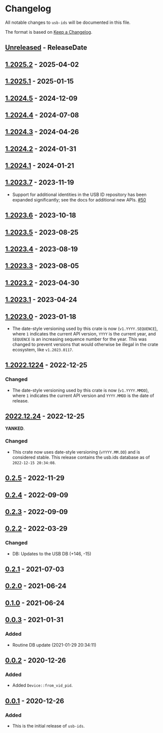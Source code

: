 # Changelog

All notable changes to `usb-ids` will be documented in this file.

The format is based on [Keep a Changelog](https://keepachangelog.com/en/1.0.0/).

<!-- @next-header@ -->

## [Unreleased] - ReleaseDate

## [1.2025.2] - 2025-04-02

## [1.2025.1] - 2025-01-15

## [1.2024.5] - 2024-12-09

## [1.2024.4] - 2024-07-08

## [1.2024.3] - 2024-04-26

## [1.2024.2] - 2024-01-31

## [1.2024.1] - 2024-01-21

## [1.2023.7] - 2023-11-19

* Support for additional identities in the USB ID repository has been
  expanded significantly; see the docs for additional new APIs.
  [#50](https://github.com/woodruffw/usb-ids.rs/pull/50)

## [1.2023.6] - 2023-10-18

## [1.2023.5] - 2023-08-25

## [1.2023.4] - 2023-08-19

## [1.2023.3] - 2023-08-05

## [1.2023.2] - 2023-04-30

## [1.2023.1] - 2023-04-24

## [1.2023.0] - 2023-01-18

* The date-style versioning used by this crate is now
  (`v1.YYYY.SEQUENCE`), where `1` indicates the current API version,
  `YYYY` is the current year, and `SEQUENCE` is an increasing sequence number
  for the year. This was changed to prevent versions that would otherwise
  be illegal in the crate ecosystem, like `v1.2023.0117`.

## [1.2022.1224] - 2022-12-25

### Changed

* The date-style versioning used by this crate is now
  (`v1.YYYY.MMDD`), where `1` indicates the current API version
  and `YYYY.MMDD` is the date of release.

## [2022.12.24] - 2022-12-25

**YANKED**.

### Changed

* This crate now uses date-style versioning (`vYYYY.MM.DD`)
  and is considered stable. This release contains the usb.ids
  database as of `2022-12-15 20:34:08`.

## [0.2.5] - 2022-11-29

## [0.2.4] - 2022-09-09

## [0.2.3] - 2022-09-09

## [0.2.2] - 2022-03-29

### Changed

* DB: Updates to the USB DB (+146, -15)

## [0.2.1] - 2021-07-03

## [0.2.0] - 2021-06-24

## [0.1.0] - 2021-06-24

## [0.0.3] - 2021-01-31

### Added

* Routine DB update (2021-01-29 20:34:11)

## [0.0.2] - 2020-12-26

### Added

* Added `Device::from_vid_pid`.

## [0.0.1] - 2020-12-26

### Added

* This is the initial release of `usb-ids`.

<!-- @next-url@ -->
[Unreleased]: https://github.com/woodruffw/usb-ids.rs/compare/v1.2025.2...HEAD
[1.2025.2]: https://github.com/woodruffw/usb-ids.rs/compare/v1.2025.1...v1.2025.2
[1.2025.1]: https://github.com/woodruffw/usb-ids.rs/compare/v1.2024.5...v1.2025.1
[1.2024.5]: https://github.com/woodruffw/usb-ids.rs/compare/v1.2024.4...v1.2024.5
[1.2024.4]: https://github.com/woodruffw/usb-ids.rs/compare/v1.2024.3...v1.2024.4
[1.2024.3]: https://github.com/woodruffw/usb-ids.rs/compare/v1.2024.2...v1.2024.3
[1.2024.2]: https://github.com/woodruffw/usb-ids.rs/compare/v1.2024.1...v1.2024.2
[1.2024.1]: https://github.com/woodruffw/usb-ids.rs/compare/v1.2023.7...v1.2024.1
[1.2023.7]: https://github.com/woodruffw/usb-ids.rs/compare/v1.2023.6...v1.2023.7
[1.2023.6]: https://github.com/woodruffw/usb-ids.rs/compare/v1.2023.5...v1.2023.6
[1.2023.5]: https://github.com/woodruffw/usb-ids.rs/compare/v1.2023.4...v1.2023.5
[1.2023.4]: https://github.com/woodruffw/usb-ids.rs/compare/v1.2023.3...v1.2023.4
[1.2023.3]: https://github.com/woodruffw/usb-ids.rs/compare/v1.2023.2...v1.2023.3
[1.2023.2]: https://github.com/woodruffw/usb-ids.rs/compare/v1.2023.1...v1.2023.2
[1.2023.1]: https://github.com/woodruffw/usb-ids.rs/compare/v1.2023.0...v1.2023.1
[1.2023.0]: https://github.com/woodruffw/usb-ids.rs/compare/v1.2022.1224...v1.2023.0
[1.2022.1224]: https://github.com/woodruffw/usb-ids.rs/compare/v2022.12.24...v1.2022.1224
[2022.12.24]: https://github.com/woodruffw/usb-ids.rs/compare/v0.2.5...v2022.12.24
[0.2.5]: https://github.com/woodruffw/usb-ids.rs/compare/v0.2.4...v0.2.5
[0.2.4]: https://github.com/woodruffw/usb-ids.rs/compare/v0.2.3...v0.2.4
[0.2.3]: https://github.com/woodruffw/usb-ids.rs/compare/v0.2.2...v0.2.3
[0.2.2]: https://github.com/woodruffw/usb-ids.rs/compare/v0.2.1...v0.2.2
[0.2.1]: https://github.com/woodruffw/usb-ids.rs/compare/v0.2.0...v0.2.1
[0.2.0]: https://github.com/woodruffw/usb-ids.rs/compare/v0.1.0...v0.2.0
[0.1.0]: https://github.com/woodruffw/usb-ids.rs/compare/v0.0.3...v0.1.0
[0.0.3]: https://github.com/woodruffw/usb-ids.rs/compare/v0.0.2...v0.0.3
[0.0.2]: https://github.com/woodruffw/usb-ids.rs/compare/v0.0.1...v0.0.2
[0.0.1]: https://github.com/woodruffw/usb-ids.rs/releases/tag/v0.0.1
